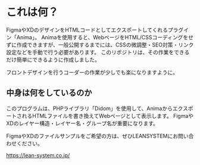 # これは何？

FigmaやXDのデザインをHTMLコードとしてエクスポートしてくれるプラグイン「Anima」。
Animaを使用すると、WebページをHTML/CSSコーディングをせずに作成できますが、一般公開するまでには、CSSの微調整・SEO対策・リンク設定などを手動で行う必要があります。
このリポジトリは、その作業をできるだけ簡単にできるように作成しました。

フロントデザインを行うコーダーの作業が少しでも楽になりますように。

## 中身は何をしているのか

このプログラムは、PHPライブラリ「Didom」を使用して、AnimaからエクスポートされるHTMLファイルを書き換えてWebページとして表示します。
FigmaやXDのレイヤー構造・レイヤー名・グループ名が重要になります。

FigmaやXDのファイルサンプルをご希望の方は、ぜひLEANSYSTEMにお問い合わせください。

https://lean-system.co.jp/
